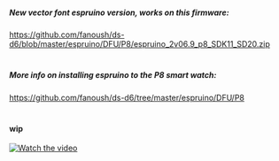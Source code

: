 ##### New vector font espruino version, works on this firmware:

https://github.com/fanoush/ds-d6/blob/master/espruino/DFU/P8/espruino_2v06.9_p8_SDK11_SD20.zip

# 

##### More info on installing espruino to the P8 smart watch:

https://github.com/fanoush/ds-d6/tree/master/espruino/DFU/P8

#

#### wip

[![Watch the video](https://img.youtube.com/vi/4hs8I65Fz5g/maxresdefault.jpg)](https://youtu.be/4hs8I65Fz5g)
